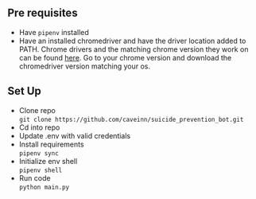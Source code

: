 ## Pre requisites
- Have `pipenv` installed
- Have an installed chromedriver and have the driver location added to PATH. Chrome drivers and the matching chrome version they work on can be found [here](https://googlechromelabs.github.io/chrome-for-testing/known-good-versions-with-downloads.json). Go to your chrome version and download the chromedriver version matching your os. 
## Set Up
- Clone repo   
`git clone https://github.com/caveinn/suicide_prevention_bot.git`
- Cd into repo
- Update .env with valid credentials
- Install requirements  
`pipenv sync`
- Initialize env shell  
`pipenv shell`
- Run code  
`python main.py`